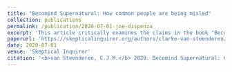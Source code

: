 ```yaml
---
title: "Becomind Supernatural: How common people are being misled"
collection: publications
permalink: /publication/2020-07-01-joe-dispenza
excerpt: 'This article critically examines the claims in the book "Becoming Supernatural" by Joe Dispenza. [PDF](https://github.com/clarkevansteenderen/clarkevansteenderen.github.io/blob/master/files/becoming_supernatural_skeptical_inquirer.pdf)'
paperurl: 'https://skepticalinquirer.org/authors/clarke-van-steenderen/'
date: 2020-07-01
venue: 'Skeptical Inquirer'
citation: '<b>van Steenderen, C.J.M.</b> 2020. Becomind Supernatural: How common people are being misled. <i>Skeptical Inquirer</i> Vol.44 No. 4.'
---
```


